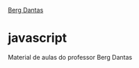 <!--![descrição da imagem](url da imagem gerado pelo serviço de hospedagem ou GitHub)-->
[Berg Dantas](https://github.com/bergdantas/bergdantas.github.io/blob/main/logo.png)

# javascript
<p>Material de aulas do professor Berg Dantas</p>
